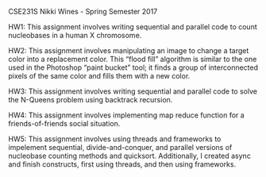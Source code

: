 CSE231S Nikki Wines - Spring Semester 2017

HW1: This assignment involves writing sequential and parallel code to count nucleobases in a human X chromosome.

HW2: This assignment involves manipulating an image to change a target color into a replacement color. This “flood fill” algorithm is similar to the one used in the Photoshop “paint bucket” tool; it finds a group of interconnected pixels of the same color and fills them with a new color.

HW3: This assignment involves writing sequential and parallel code to solve the N-Queens problem using backtrack recursion.

HW4: This assignment involves implementing map reduce function for a friends-of-friends social situation. 

HW5: This assignment involves using threads and frameworks to impelement sequential, divide-and-conquer, and parallel versions of nucleobase counting methods and quicksort. Additionally, I created async and finish constructs, first using threads, and then using frameworks.

